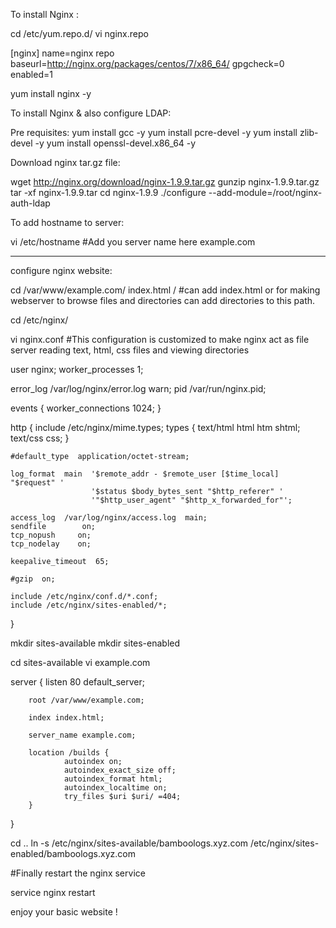 To install Nginx :

cd /etc/yum.repo.d/
vi nginx.repo 

[nginx]
name=nginx repo
baseurl=http://nginx.org/packages/centos/7/x86_64/
gpgcheck=0
enabled=1

yum install nginx -y


To install Nginx & also configure LDAP:

Pre requisites:
yum install gcc -y
yum install pcre-devel -y
yum install zlib-devel -y
yum install openssl-devel.x86_64 -y

Download nginx tar.gz file:

wget http://nginx.org/download/nginx-1.9.9.tar.gz
gunzip nginx-1.9.9.tar.gz
tar -xf nginx-1.9.9.tar
cd nginx-1.9.9
./configure --add-module=/root/nginx-auth-ldap

To add hostname to server:

vi /etc/hostname        #Add you server name here example.com

------------------------------------------------------------------------
configure nginx website:

cd /var/www/example.com/
index.html <directory>/  #can add index.html or for making webserver to browse files and directories can add directories to this path. 

cd /etc/nginx/

vi nginx.conf       #This configuration is customized to make nginx act as file server reading text, html, css files and viewing directories

user  nginx;
worker_processes  1;

error_log  /var/log/nginx/error.log warn;
pid        /var/run/nginx.pid;


events {
    worker_connections  1024;
}


http {
    include       /etc/nginx/mime.types;
    types {
    text/html                                        html htm shtml;
    text/css                                         css;
    }

    #default_type  application/octet-stream;

    log_format  main  '$remote_addr - $remote_user [$time_local] "$request" '
                      '$status $body_bytes_sent "$http_referer" '
                      '"$http_user_agent" "$http_x_forwarded_for"';

    access_log  /var/log/nginx/access.log  main;
    sendfile        on;
    tcp_nopush     on;
    tcp_nodelay    on;

    keepalive_timeout  65;

    #gzip  on;

    include /etc/nginx/conf.d/*.conf;
    include /etc/nginx/sites-enabled/*;
}


mkdir sites-available
mkdir sites-enabled

cd sites-available
vi example.com

server {
        listen 80 default_server;

        root /var/www/example.com;

        index index.html;

        server_name example.com;

        location /builds {
                autoindex on;
                autoindex_exact_size off;
                autoindex_format html;
                autoindex_localtime on;
                try_files $uri $uri/ =404;
        }
}




cd ..
ln -s /etc/nginx/sites-available/bamboologs.xyz.com /etc/nginx/sites-enabled/bamboologs.xyz.com

#Finally restart the nginx service

service nginx restart




enjoy your basic website ! 

